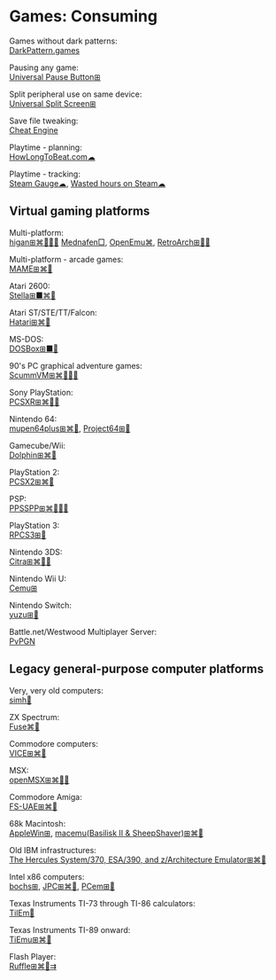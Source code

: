 # Games: Consuming

Games without dark patterns:  
[DarkPattern.games](https://www.darkpattern.games/)

Pausing any game:  
[Universal Pause Button⊞](https://github.com/ryanries/UniversalPauseButton)

Split peripheral use on same device:  
[Universal Split Screen⊞](https://universalsplitscreen.github.io/)

Save file tweaking:  
[Cheat Engine](https://cheatengine.org/)

Playtime - planning:  
[HowLongToBeat.com☁](https://howlongtobeat.com/)

Playtime - tracking:  
[Steam Gauge☁](https://www.mysteamgauge.com/),
[Wasted hours on Steam☁](https://steamtime.info/)

## Virtual gaming platforms

Multi-platform:  
[higan⊞⌘🐧🍎🤖](https://higan.dev/)
[Mednafen□](https://mednafen.github.io/),
[OpenEmu⌘](https://openemu.org/),
[RetroArch⊞🐧🤖](https://www.retroarch.com/)

Multi-platform - arcade games:  
[MAME⊞⌘🐧](https://www.mamedev.org/)

Atari 2600:  
[Stella⊞■⌘🐧](https://stella-emu.github.io/)

Atari ST/STE/TT/Falcon:  
[Hatari⊞⌘🐧](https://hatari.tuxfamily.org/)

MS-DOS:  
[DOSBox⊞■🐧](https://www.dosbox.com/)

90's PC graphical adventure games:  
[ScummVM⊞⌘🐧🍎🤖](https://www.scummvm.org/)

Sony PlayStation:  
[PCSXR⊞⌘🐧🤖](https://ps1emulator.com/download)

Nintendo 64:  
[mupen64plus⊞⌘🐧](https://www.mupen64plus.org/),
[Project64⊞🐧](https://www.pj64-emu.com/)

Gamecube/Wii:  
[Dolphin⊞⌘🐧](https://dolphin-emu.org/)

PlayStation 2:  
[PCSX2⊞⌘🐧](https://pcsx2.net/)

PSP:  
[PPSSPP⊞⌘🐧🍎🤖](https://ppsspp.org/)

PlayStation 3:  
[RPCS3⊞🐧](https://rpcs3.net/)

Nintendo 3DS:  
[Citra⊞⌘🐧🤖](https://citra-emu.org/)

Nintendo Wii U:  
[Cemu⊞](https://cemu.info/)

Nintendo Switch:  
[yuzu⊞🐧](https://yuzu-emu.org/)

Battle.net/Westwood Multiplayer Server:  
[PvPGN](https://github.com/pvpgn/)

## Legacy general-purpose computer platforms

Very, very old computers:  
[simh🐧](https://github.com/simh/simh)

ZX Spectrum:  
[Fuse⌘🐧](http://fuse-emulator.sourceforge.net/)

Commodore computers:  
[VICE⊞⌘🐧](https://vice-emu.sourceforge.io/)

MSX:  
[openMSX⊞⌘🐧🤖](https://openmsx.org/)

Commodore Amiga:  
[FS-UAE⊞⌘🐧](https://fs-uae.net/)

68k Macintosh:  
[AppleWin⊞](https://github.com/AppleWin/AppleWin),
[macemu(Basilisk II & SheepShaver)⊞⌘🐧](https://github.com/cebix/macemu)

Old IBM infrastructures:  
[The Hercules System/370, ESA/390, and z/Architecture Emulator⊞⌘🐧](http://www.hercules-390.org/)

Intel x86 computers:  
[bochs⊞](https://bochs.sourceforge.io/),
[JPC⊞⌘🐧](https://github.com/ianopolous/JPC),
[PCem⊞🐧](https://github.com/sarah-walker-pcem/pcem/)

Texas Instruments TI-73 through TI-86 calculators:  
[TilEm🐧](http://lpg.ticalc.org/prj_tilem/)

Texas Instruments TI-89 onward:  
[TiEmu⊞⌘🐧](http://lpg.ticalc.org/prj_tiemu/)

Flash Player:  
[Ruffle⊞⌘🐧⇉](https://ruffle.rs/)
